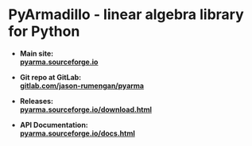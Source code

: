 # PyArmadillo - linear algebra library for Python

* **Main site:**  
[**pyarma.sourceforge.io**](https://pyarma.sourceforge.io)  

* **Git repo at GitLab:**  
[**gitlab.com/jason-rumengan/pyarma**](https://gitlab.com/jason-rumengan/pyarma)  

* **Releases:**  
[**pyarma.sourceforge.io/download.html**](https://pyarma.sourceforge.io/download.html)

* **API Documentation:**  
[**pyarma.sourceforge.io/docs.html**](https://pyarma.sourceforge.io/docs.html)
